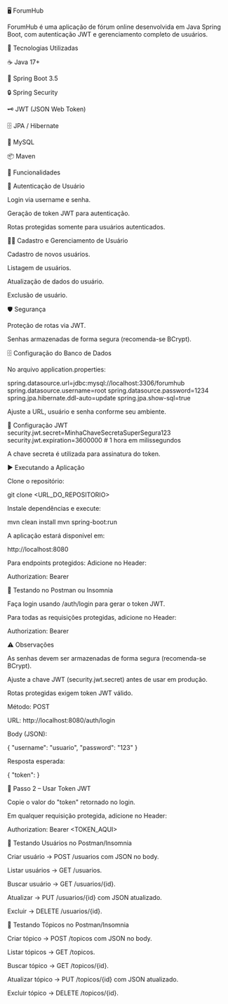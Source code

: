 🖥️ ForumHub

ForumHub é uma aplicação de fórum online desenvolvida em Java Spring Boot, com autenticação JWT e gerenciamento completo de usuários.

🚀 Tecnologias Utilizadas

☕ Java 17+

🌱 Spring Boot 3.5

🔒 Spring Security

🗝️ JWT (JSON Web Token)

🗄️ JPA / Hibernate

🐬 MySQL

📦 Maven

🎯 Funcionalidades

🔑 Autenticação de Usuário

Login via username e senha.

Geração de token JWT para autenticação.

Rotas protegidas somente para usuários autenticados.

🧑‍💻 Cadastro e Gerenciamento de Usuário

Cadastro de novos usuários.

Listagem de usuários.

Atualização de dados do usuário.

Exclusão de usuário.

🛡️ Segurança

Proteção de rotas via JWT.

Senhas armazenadas de forma segura (recomenda-se BCrypt).


🗄 Configuração do Banco de Dados

No arquivo application.properties:

spring.datasource.url=jdbc:mysql://localhost:3306/forumhub
spring.datasource.username=root
spring.datasource.password=1234
spring.jpa.hibernate.ddl-auto=update
spring.jpa.show-sql=true


Ajuste a URL, usuário e senha conforme seu ambiente.

🔑 Configuração JWT
security.jwt.secret=MinhaChaveSecretaSuperSegura123
security.jwt.expiration=3600000  # 1 hora em milissegundos


A chave secreta é utilizada para assinatura do token.

▶️ Executando a Aplicação

Clone o repositório:

git clone <URL_DO_REPOSITORIO>


Instale dependências e execute:

mvn clean install
mvn spring-boot:run


A aplicação estará disponível em:

http://localhost:8080


Para endpoints protegidos:
Adicione no Header:

Authorization: Bearer <token>

🧪 Testando no Postman ou Insomnia

Faça login usando /auth/login para gerar o token JWT.

Para todas as requisições protegidas, adicione no Header:

Authorization: Bearer <token>

⚠️ Observações

As senhas devem ser armazenadas de forma segura (recomenda-se BCrypt).

Ajuste a chave JWT (security.jwt.secret) antes de usar em produção.

Rotas protegidas exigem token JWT válido.



Método: POST

URL: http://localhost:8080/auth/login

Body (JSON):

{
"username": "usuario",
"password": "123"
}


Resposta esperada:

{
"token": 
}

🔑 Passo 2 – Usar Token JWT

Copie o valor do "token" retornado no login.

Em qualquer requisição protegida, adicione no Header:

Authorization: Bearer <TOKEN_AQUI>

👥 Testando Usuários no Postman/Insomnia

Criar usuário → POST /usuarios com JSON no body.

Listar usuários → GET /usuarios.

Buscar usuário → GET /usuarios/{id}.

Atualizar → PUT /usuarios/{id} com JSON atualizado.

Excluir → DELETE /usuarios/{id}.

📝 Testando Tópicos no Postman/Insomnia

Criar tópico → POST /topicos com JSON no body.

Listar tópicos → GET /topicos.

Buscar tópico → GET /topicos/{id}.

Atualizar tópico → PUT /topicos/{id} com JSON atualizado.

Excluir tópico → DELETE /topicos/{id}.

